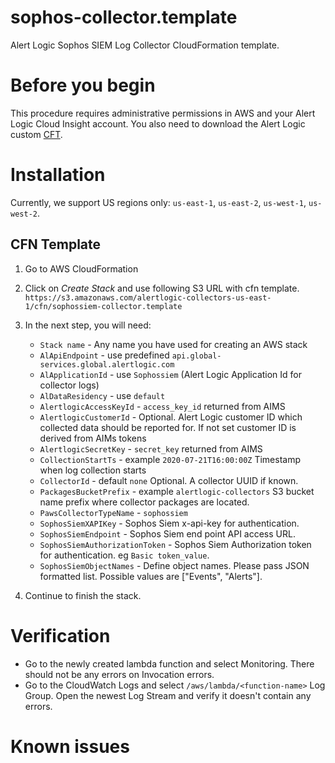 # sophos-collector.template

Alert Logic Sophos SIEM Log Collector CloudFormation template.

 
# Before you begin

This procedure requires administrative permissions in AWS and your Alert Logic 
Cloud Insight account. You also need to download the Alert Logic custom [CFT](https://github.com/alertlogic/paws-collector/blob/master/collectors/sophossiem/cfn/sophossiem-collector.template).


# Installation

Currently, we support US regions only: `us-east-1`, `us-east-2`, `us-west-1`, 
`us-west-2`.


## CFN Template
1. Go to AWS CloudFormation 
1. Click on *Create Stack* and use following S3 URL with cfn template.
`https://s3.amazonaws.com/alertlogic-collectors-us-east-1/cfn/sophossiem-collector.template`
1. In the next step, you will need:
   - `Stack name` - Any name you have used for creating an AWS stack
   - `AlApiEndpoint` - use predefined `api.global-services.global.alertlogic.com` 
   - `AlApplicationId` - use `Sophossiem` (Alert Logic Application Id for collector logs)  
   - `AlDataResidency` - use `default`
   - `AlertlogicAccessKeyId` - `access_key_id` returned from AIMS
   - `AlertlogicCustomerId` - Optional. Alert Logic customer ID which collected data should be reported for. If not set customer ID is derived from AIMs tokens
   - `AlertlogicSecretKey` - `secret_key` returned from AIMS
   - `CollectionStartTs` - example `2020-07-21T16:00:00Z` Timestamp when log collection starts
   - `CollectorId` - default `none` Optional. A collector UUID if known.
   - `PackagesBucketPrefix` - example `alertlogic-collectors` S3 bucket name prefix where collector packages are located.
   - `PawsCollectorTypeName` - `sophossiem`
   - `SophosSiemXAPIKey` - Sophos Siem x-api-key for authentication.
   - `SophosSiemEndpoint` - Sophos Siem end point API access URL.
   - `SophosSiemAuthorizationToken` - Sophos Siem Authorization token for authentication. eg `Basic token_value`.
   - `SophosSiemObjectNames` - Define object names. Please pass JSON formatted list. Possible values are ["Events", "Alerts"].

1. Continue to finish the stack.


# Verification 
- Go to the newly created lambda function and select Monitoring. 
There should not be any errors on Invocation errors.
- Go to the CloudWatch Logs and select `/aws/lambda/<function-name>` Log 
Group. Open the newest Log Stream and verify it doesn't contain any errors.


# Known issues
